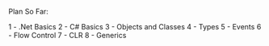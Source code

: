 Plan So Far:

1 - .Net Basics
2 - C# Basics
3 - Objects and Classes
4 - Types
5 - Events
6 - Flow Control
7 - CLR
8 - Generics

